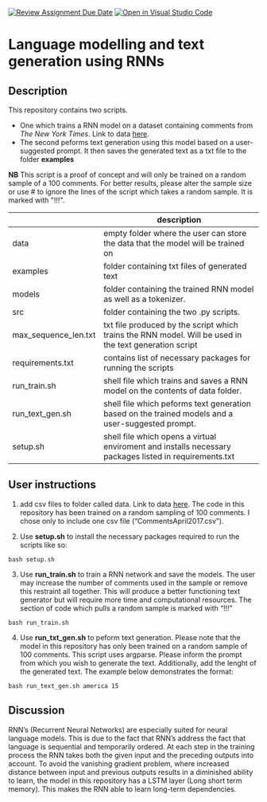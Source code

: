 [![Review Assignment Due Date](https://classroom.github.com/assets/deadline-readme-button-8d59dc4de5201274e310e4c54b9627a8934c3b88527886e3b421487c677d23eb.svg)](https://classroom.github.com/a/5f7lMH9Y)
[![Open in Visual Studio Code](https://classroom.github.com/assets/open-in-vscode-c66648af7eb3fe8bc4f294546bfd86ef473780cde1dea487d3c4ff354943c9ae.svg)](https://classroom.github.com/online_ide?assignment_repo_id=10587783&assignment_repo_type=AssignmentRepo)
# Language modelling and text generation using RNNs

## Description

This repository contains two scripts. 
- One which trains a RNN model on a dataset containing comments from *The New York Times*. Link to data [here](https://www.kaggle.com/datasets/aashita/nyt-comments).  
- The second peforms text generation using this model based on a user-suggested prompt. It then saves the generated text as a txt file to the folder **examples**

**NB** This script is a proof of concept and will only be trained on a random sample of a 100 comments. For better results, please alter the sample size or use # to ignore the lines of the script which takes a random sample. It is marked with "!!!".

| | description |
| --- | --- | 
| data | empty folder where the user can store the data that the model will be trained on |
| examples | folder containing txt files of generated text | 
| models | folder containing the trained RNN model as well as a tokenizer. |
| src | folder containing the two .py scripts. | 
| max_sequence_len.txt | txt file produced by the script which trains the RNN model. Will be used in the text generation script |
| requirements.txt | contains list of necessary packages for running the scripts |
| run_train.sh | shell file which trains and saves a RNN model on the contents of data folder. |
| run_text_gen.sh | shell file which peforms text generation based on the trained models and a user-suggested prompt. |
| setup.sh | shell file which opens a virtual enviroment and installs necessary packages listed in requirements.txt |

## User instructions
1. add csv files to folder called data. Link to data [here](https://www.kaggle.com/datasets/aashita/nyt-comments). The code in this repository has been trained on a random sampling of 100 comments. I chose only to include one csv file (“CommentsApril2017.csv”).

2. Use **setup.sh** to install the necessary packages required to run the scripts like so: 

`bash setup.sh`

3. Use **run_train.sh** to train a RNN network and save the models. The user may increase the number of comments used in the sample or remove this restraint all together. This will produce a better functioning text generator but will require more time and computational resources. The section of code which pulls a random sample is marked with “!!!”

`bash run_train.sh`

4. Use **run_txt_gen.sh** to peform text generation. Please note that the model in this repository has only been trained on a random sample of 100 comments. This script uses argparse. Please inform the prompt from which you wish to generate the text. Additionally, add the lenght of the generated text. The example below demonstrates the format: 

`bash run_text_gen.sh america 15`

## Discussion

RNN’s (Recurrent Neural Networks) are especially suited for neural language models. This is due to the fact that RNN’s address the fact that language is sequential and temporarily ordered. At each step in the training process the RNN takes both the given input and the preceding outputs into account. To avoid the vanishing gradient problem, where increased distance between input and previous outputs results in a diminished ability to learn, the model in this repository has a LSTM layer (Long short term memory). This makes the RNN able to learn long-term dependencies.

